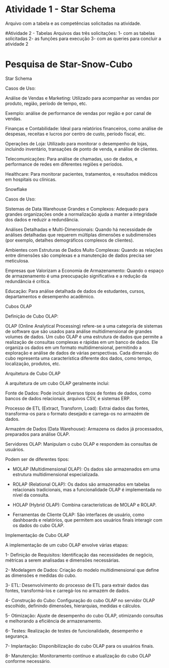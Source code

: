 # Atividade 1 - Star Schema
Arquivo com a tabela e as competências solicitadas na atividade.

#Atividade 2 - Tabelas 
Arquivos das três solicitações:
1- com as tabelas solicitadas
2- as funções para execução
3- com as queries para concluir a atividade 2

# Pesquisa de Star-Snow-Cubo 

Star Schema

Casos de Uso: 

Análise de Vendas e Marketing: Utilizado para acompanhar as vendas por produto, região, período de tempo, etc. 

Exemplo: análise de performance de vendas por região e por canal de vendas. 

Finanças e Contabilidade: Ideal para relatórios financeiros, como análise de despesas, receitas e lucros por centro de custo, período fiscal, etc. 

Operações de Loja: Utilizado para monitorar o desempenho de lojas, incluindo inventário, transações de ponto de venda, e análise de clientes. 

Telecomunicações: Para análise de chamadas, uso de dados, e performance de redes em diferentes regiões e períodos. 

Healthcare: Para monitorar pacientes, tratamentos, e resultados médicos em hospitais ou clínicas.


Snowflake


Casos de Uso:

Sistemas de Data Warehouse Grandes e Complexos: Adequado para grandes organizações onde a normalização ajuda a manter a integridade dos dados e reduzir a redundância. 

Análises Detalhadas e Multi-Dimensionais: Quando há necessidade de análises detalhadas que requerem múltiplas dimensões e subdimensões (por exemplo, detalhes demográficos complexos de clientes). 

Ambientes com Estruturas de Dados Muito Complexas: Quando as relações entre dimensões são complexas e a manutenção de dados precisa ser meticulosa. 

Empresas que Valorizam a Economia de Armazenamento: Quando o espaço de armazenamento é uma preocupação significativa e a redução da redundância é crítica. 

Educação: Para análise detalhada de dados de estudantes, cursos, departamentos e desempenho acadêmico.


Cubos OLAP

Definição de Cubo OLAP:

OLAP (Online Analytical Processing) refere-se a uma categoria de sistemas de software que são usados para análise multidimensional de grandes volumes de dados. Um cubo OLAP é uma estrutura de dados que permite a realização de consultas complexas e rápidas em um banco de dados. Ele organiza os dados em um formato multidimensional, permitindo a exploração e análise de dados de várias perspectivas. Cada dimensão do cubo representa uma característica diferente dos dados, como tempo, localização, produtos, etc.


Arquitetura de Cubo OLAP 

A arquitetura de um cubo OLAP geralmente inclui: 

Fonte de Dados: Pode incluir diversos tipos de fontes de dados, como bancos de dados relacionais, arquivos CSV, e sistemas ERP. 

Processo de ETL (Extract, Transform, Load): Extrai dados das fontes, transforma-os para o formato desejado e carrega-os no armazém de dados. 

Armazém de Dados (Data Warehouse): Armazena os dados já processados, preparados para análise OLAP. 

Servidores OLAP: Manipulam o cubo OLAP e respondem às consultas de usuários.
  
 Podem ser de diferentes tipos: 

* MOLAP (Multidimensional OLAP): Os dados são armazenados em uma estrutura multidimensional especializada. 

* ROLAP (Relational OLAP): Os dados são armazenados em tabelas relacionais tradicionais, mas a funcionalidade OLAP é implementada no nível da consulta. 

* HOLAP (Hybrid OLAP): Combina características de MOLAP e ROLAP.

* Ferramentas de Cliente OLAP: São interfaces de usuário, como dashboards e relatórios, que permitem aos usuários finais interagir com os dados do cubo OLAP.



Implementação de Cubo OLAP 

A implementação de um cubo OLAP envolve várias etapas: 

1- Definição de Requisitos: Identificação das necessidades de negócio, métricas a serem analisadas e dimensões necessárias. 

2- Modelagem de Dados: Criação do modelo multidimensional que define as dimensões e medidas do cubo. 

3- ETL: Desenvolvimento do processo de ETL para extrair dados das fontes, transformá-los e carregá-los no armazém de dados. 

4- Construção do Cubo: Configuração do cubo OLAP no servidor OLAP escolhido, definindo dimensões, hierarquias, medidas e cálculos. 

5- Otimização: Ajuste de desempenho do cubo OLAP, otimizando consultas e melhorando a eficiência de armazenamento. 

6- Testes: Realização de testes de funcionalidade, desempenho e segurança. 

7- Implantação: Disponibilização do cubo OLAP para os usuários finais. 

8- Manutenção: Monitoramento contínuo e atualização do cubo OLAP conforme necessário.

